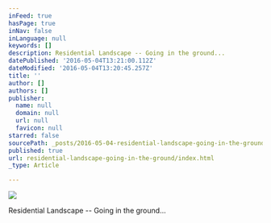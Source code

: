 ```yaml
---
inFeed: true
hasPage: true
inNav: false
inLanguage: null
keywords: []
description: Residential Landscape -- Going in the ground...
datePublished: '2016-05-04T13:21:00.112Z'
dateModified: '2016-05-04T13:20:45.257Z'
title: ''
author: []
authors: []
publisher:
  name: null
  domain: null
  url: null
  favicon: null
starred: false
sourcePath: _posts/2016-05-04-residential-landscape-going-in-the-ground.md
published: true
url: residential-landscape-going-in-the-ground/index.html
_type: Article

---
```

![](https://the-grid-user-content.s3-us-west-2.amazonaws.com/1a06639d-d779-4b84-83bf-905b5e7e3ea1.jpg)

Residential Landscape -- Going in the ground...